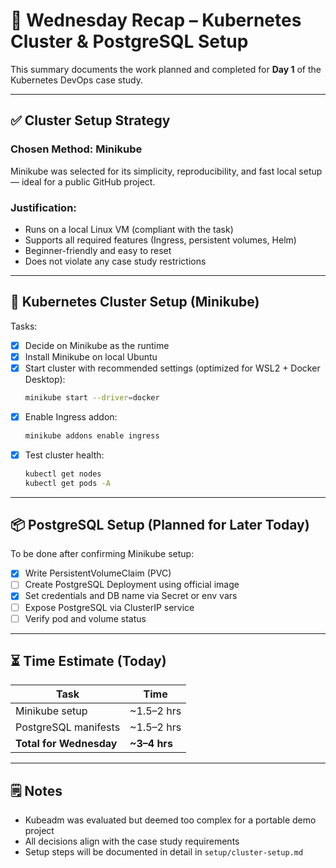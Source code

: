 # 📅 Wednesday Recap – Kubernetes Cluster & PostgreSQL Setup
This summary documents the work planned and completed for **Day 1** of the Kubernetes DevOps case study.

---

## ✅ Cluster Setup Strategy
### Chosen Method: **Minikube**
Minikube was selected for its simplicity, reproducibility, and fast local setup — ideal for a public GitHub project.

### Justification:
- Runs on a local Linux VM (compliant with the task)
- Supports all required features (Ingress, persistent volumes, Helm)
- Beginner-friendly and easy to reset
- Does not violate any case study restrictions

---

## 🔧 Kubernetes Cluster Setup (Minikube)
Tasks:
- [x] Decide on Minikube as the runtime
- [x] Install Minikube on local Ubuntu
- [x] Start cluster with recommended settings (optimized for WSL2 + Docker Desktop):
  ```bash
  minikube start --driver=docker
  ```
- [x] Enable Ingress addon:
  ```bash
  minikube addons enable ingress
  ```
- [x] Test cluster health:
  ```bash
  kubectl get nodes
  kubectl get pods -A
  ```

---

## 📦 PostgreSQL Setup (Planned for Later Today)
To be done after confirming Minikube setup:

- [x] Write PersistentVolumeClaim (PVC)
- [ ] Create PostgreSQL Deployment using official image
- [x] Set credentials and DB name via Secret or env vars
- [ ] Expose PostgreSQL via ClusterIP service
- [ ] Verify pod and volume status

---

## ⏳ Time Estimate (Today)
| Task                    | Time        |
|-------------------------|-------------|
| Minikube setup          | ~1.5–2 hrs  |
| PostgreSQL manifests    | ~1.5–2 hrs  |
| **Total for Wednesday** | **~3–4 hrs** |

---

## 🗒️ Notes
- Kubeadm was evaluated but deemed too complex for a portable demo project
- All decisions align with the case study requirements
- Setup steps will be documented in detail in `setup/cluster-setup.md`